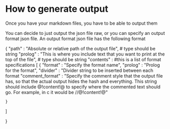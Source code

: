 # How to generate output

Once you have your markdown files, you have to be able to output them

You can decide to just output the json file raw, or you can specify an output format json file.
An output format json file has the following format

{
  "path"     : "Absolute or relative path of the output file", # type should be string
  "prolog"   : "This is where you include text that you want to print at the top of the file", # type should be string
  "contents" : #this is a list of format specifications
  [
    {
      "format"         : "Specify the format name",
      "prolog"         : "Prolog for the format",
      "divider"        : "Divider string to be inserted between each format
      "comment_format" : "Specify the comment style that the output file has, so that the actual output hides the hash and everything. This string should include @!content!@ to specify where the commented text should go. For example, in c it would be //@!content!@"

    }
  ]

  
}
